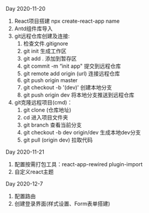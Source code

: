 Day 2020-11-20

1. React项目搭建 npx create-react-app name
2. Antd组件库导入
3. git远程仓库创建及连接:
    1. 检查文件.gitignore
    2. git init 生成工作区
    3. git add . 添加到暂存区
    4. git commit -m “init app"  提交到远程仓库
    5. git remote add origin (url) 连接远程仓库
    6. git push origin master 
    7. git checkout -b '(dev)' 创建本地分支
    8. git push origin dev 将本地分支推送到远程仓库
4. git克隆远程项目(cmd)：
    1. git clone (仓库地址)
    2. cd 进入项目文件夹
    3. git branch 查看当前分支
    4. git checkout -b dev origin/dev 生成本地dev分支
    5. git pull (origin dev) 拉取代码

Day 2020-11-21

1. 配置按需打包工具：react-app-rewired plugin-import
2. 自定义react主题

Day 2020-12-7

1. 配置路由
2. 创建登录界面(样式设置、Form表单搭建)